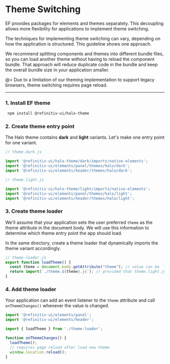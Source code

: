 <!--
type: page
title: Theme Switching
location: ./guides/theme-switching
layout: default
-->

# Theme Switching

EF provides packages for elements and themes separately. This decoupling allows more flexibility for applications to implement theme switching.

The techniques for implementing theme switching can vary, depending on how the application is structured. This guideline shows one approach.

 We recommend splitting components and themes into different bundle files, so you can load another theme without having to reload the component bundle. That approach will reduce duplicate code in the bundle and keep the overall bundle size in your application smaller.

@> Due to a limitation of our theming implementation to support legacy browsers, theme switching requires page reload.

---

### 1. Install EF theme

```sh
 npm install @refinitiv-ui/halo-theme
```

### 2. Create theme entry point

The Halo theme contains **dark** and **light** variants. Let's make one entry point for one variant.

```javascript
// theme.dark.js

import '@refinitiv-ui/halo-theme/dark/imports/native-elements';
import '@refinitiv-ui/elements/panel/themes/halo/dark';
import '@refinitiv-ui/elements/header/themes/halo/dark';
```

```javascript
// theme.light.js

import '@refinitiv-ui/halo-theme/light/imports/native-elements';
import '@refinitiv-ui/elements/panel/themes/halo/light';
import '@refinitiv-ui/elements/header/themes/halo/light';
```

### 3. Create theme loader

We'll assume that your application sets the user preferred `theme` as the theme attribute in the document body. We will use this information to determine which theme entry point the app should load.

In the same directory, create a theme loader that dynamically imports the theme variant accordingly.

```javascript
// theme-loader.js
export function loadTheme() {
  const theme = document.body.getAttribute("theme"); // value can be `light` or `dark`
  return import(`./theme.${theme}.js`); // provided that theme.light.js & theme.dark.js are in the same directory
}
```

### 4. Add theme loader

Your application can add an event listener to the `theme` attribute and call `onThemeChanges()` whenever the value is changed.

```javascript
import '@refinitiv-ui/elements/panel';
import '@refinitiv-ui/elements/header';

import { loadTheme } from './theme-loader';

function onThemeChanges() {
  loadTheme();
  // requires page reload after load new theme
  window.location.reload(); 
}
```
